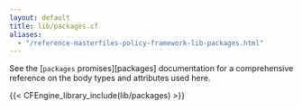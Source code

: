 ```yaml
---
layout: default
title: lib/packages.cf
aliases:
  - "/reference-masterfiles-policy-framework-lib-packages.html"
---
```


See the [`packages` promises][packages] documentation for a
comprehensive reference on the body types and attributes used here.

{{< CFEngine_library_include(lib/packages) >}}
